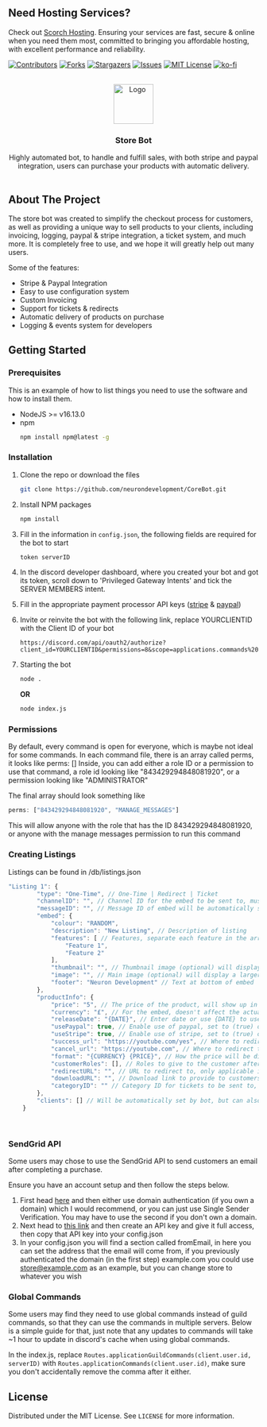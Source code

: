 ## Need Hosting Services?
Check out [Scorch Hosting](https://scorch.host). Ensuring your services are fast, secure & online when you need them most, committed to bringing you affordable hosting, with excellent performance and reliability. 

<div id="top"></div>

[![Contributors][contributors-shield]][contributors-url]
[![Forks][forks-shield]][forks-url]
[![Stargazers][stars-shield]][stars-url]
[![Issues][issues-shield]][issues-url]
[![MIT License][license-shield]][license-url]
[![ko-fi](https://ko-fi.com/img/githubbutton_sm.svg)](https://ko-fi.com/V7V54KONZ)

<!-- PROJECT LOGO -->
<br />
<div align="center">
  <img src="https://cdn.discordapp.com/attachments/849289892068065310/954062297003860028/logo.png" alt="Logo" width="80" height="80">

  <h3 align="center">Store Bot</h3>

  <p align="center">
    Highly automated bot, to handle and fulfill sales, with both stripe and paypal integration, users can purchase your products with automatic delivery.
    <br />
    <br />
  </p>
</div>

<!-- ABOUT THE PROJECT -->
## About The Project

The store bot was created to simplify the checkout process for customers, as well as providing a unique way to sell products to your clients, including invoicing, logging, paypal & stripe integration, a ticket system, and much more. It is completely free to use, and we hope it will greatly help out many users.

Some of the features:
* Stripe & Paypal Integration
* Easy to use configuration system
* Custom Invoicing
* Support for tickets & redirects
* Automatic delivery of products on purchase
* Logging & events system for developers

<!-- GETTING STARTED -->
## Getting Started

### Prerequisites

This is an example of how to list things you need to use the software and how to install them.
* NodeJS >= v16.13.0
* npm
  ```sh
  npm install npm@latest -g
  ```

### Installation

1. Clone the repo or download the files
   ```sh
   git clone https://github.com/neurondevelopment/CoreBot.git
   ```
2. Install NPM packages
   ```sh
   npm install
   ```
3. Fill in the information in `config.json`, the following fields are required for the bot to start
   ```js
   token serverID
   ```
5. In the discord developer dashboard, where you created your bot and got its token, scroll down to 'Privileged Gateway Intents' and tick the SERVER MEMBERS intent.
6. Fill in the appropriate payment processor API keys ([stripe](https://dashboard.stripe.com/apikeys) & [paypal](https://developer.paypal.com/developer/applications))
7. Invite or reinvite the bot with the following link, replace YOURCLIENTID with the Client ID of your bot
   ```
   https://discord.com/api/oauth2/authorize?client_id=YOURCLIENTID&permissions=8&scope=applications.commands%20bot
   ```
8. Starting the bot
   ```sh
   node .
   ```
   **OR**
   
   ```sh
   node index.js
   ```

### Permissions
By default, every command is open for everyone, which is maybe not ideal for some commands. 
In each command file, there is an array called perms, it looks like perms: []
Inside, you can add either a role ID or a permission to use that command, a role id looking like "843429294848081920", or a permission looking like "ADMINISTRATOR"

The final array should look something like
```js
perms: ["843429294848081920", "MANAGE_MESSAGES"]
```
This will allow anyone with the role that has the ID 843429294848081920, or anyone with the manage messages permission to run this command

### Creating Listings

Listings can be found in /db/listings.json

```js
"Listing 1": {
        "type": "One-Time", // One-Time | Redirect | Ticket
        "channelID": "", // Channel ID for the embed to be sent to, must be set for the listing to show up.
        "messageID": "", // Message ID of embed will be automatically set by the bot
        "embed": {
            "colour": "RANDOM",
            "description": "New Listing", // Description of listing
            "features": [ // Features, separate each feature in the array
                "Feature 1",
                "Feature 2"
            ],
            "thumbnail": "", // Thumbnail image (optional) will display a square image in top-right of embed (provide a link)
            "image": "", // Main image (optional) will display a larger image at the bottom of the embed (provide a link)
            "footer": "Neuron Development" // Text at bottom of embed
        },
        "productInfo": {
            "price": "5", // The price of the product, will show up in the embed and also change the price in paypal / stripe
            "currency": "£", // For the embed, doesn't affect the actual price of the product
            "releaseDate": "{DATE}", // Enter date or use {DATE} to use current date
            "usePaypal": true, // Enable use of paypal, set to (true) or (false)
            "useStripe": true, // Enable use of stripe, set to (true) or (false)
            "success_url": "https://youtube.com/yes", // Where to redirect the user after a successful purchase
            "cancel_url": "https://youtube.com", // Where to redirect the user if they cancel a purchase
            "format": "{CURRENCY} {PRICE}", // How the price will be displayed in the embed use {CURRENCY} and {PRICE}
            "customerRoles": [], // Roles to give to the customer after purchasing. (Will also add global customer roles set in main config)
            "redirectURL": "", // URL to redirect to, only applicable if using (Redirect) type
            "downloadURL": "", // Download link to provide to customers, only applicable if using (One-Time) type. Leave blank to disable download button
            "categoryID": "" // Category ID for tickets to be sent to, only applicable if using (Ticket) type
        },
        "clients": [] // Will be automatically set by bot, but can also be manually changed if required. It just uses the user's IDs in an array.
    } 
```
<br>

### SendGrid API

Some users may chose to use the SendGrid API to send customers an email after completing a purchase.

Ensure you have an account setup and then follow the steps below.

1. First head [here](https://app.sendgrid.com/settings/sender_auth) and then either use domain authentication (if you own a domain) which I would recommend, or you can just use Single Sender Verification. You may have to use the second if you don't own a domain.
2. Next head to [this link](https://app.sendgrid.com/settings/api_keys) and then create an API key and give it full access, then copy that API key into your config.json
3. In your config.json you will find a section called fromEmail, in here you can set the address that the email will come from, if you previously authenticated the domain (in the first step) example.com you could use store@example.com as an example, but you can change store to whatever you wish

### Global Commands
Some users may find they need to use global commands instead of guild commands, so that they can use the commands in multiple servers. Below is a simple guide for that, just note that any updates to commands will take ~1 hour to update in discord's cache when using global commands.

In the index.js, replace `Routes.applicationGuildCommands(client.user.id, serverID)` with `Routes.applicationCommands(client.user.id)`, make sure you don't accidentally remove the comma after it either. 


<!-- LICENSE -->
## License

Distributed under the MIT License. See `LICENSE` for more information.

<!-- MARKDOWN LINKS & IMAGES -->
<!-- https://www.markdownguide.org/basic-syntax/#reference-style-links -->
[contributors-shield]: https://img.shields.io/github/contributors/neurondevelopment/StoreBot.svg?style=for-the-badge
[contributors-url]: https://github.com/neurondevelopment/StoreBot/graphs/contributors
[forks-shield]: https://img.shields.io/github/forks/neurondevelopment/StoreBot.svg?style=for-the-badge
[forks-url]: https://github.com/neurondevelopment/StoreBot/network/members
[stars-shield]: https://img.shields.io/github/stars/neurondevelopment/StoreBot.svg?style=for-the-badge
[stars-url]: https://github.com/neurondevelopment/StoreBot/stargazers
[issues-shield]: https://img.shields.io/github/issues/neurondevelopment/StoreBot.svg?style=for-the-badge
[issues-url]: https://github.com/neurondevelopment/StoreBot/issues
[license-shield]: https://img.shields.io/github/license/neurondevelopment/StoreBot.svg?style=for-the-badge
[license-url]: https://github.com/neurondevelopment/StoreBot/blob/main/LICENSE

